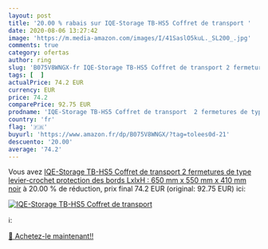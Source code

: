 ```yaml
---
layout: post
title: '20.00 % rabais sur IQE-Storage TB-HS5 Coffret de transport '
date: 2020-08-06 13:27:42
image: 'https://m.media-amazon.com/images/I/41SaslO5kuL._SL200_.jpg'
comments: true
category: ofertas
author: ring
slug: 'B075V8WNGX-fr IQE-Storage TB-HS5 Coffret de transport 2 fermetures de...'
tags: [  ]
actualPrice: 74.2 EUR
currency: EUR
price: 74.2
comparePrice: 92.75 EUR
prodname: 'IQE-Storage TB-HS5 Coffret de transport  2 fermetures de type levier-crochet  protection des bords  LxlxH : 650 mm x 550 mm x 410 mm  noir'
country: 'fr'
flag: '🇫🇷'
buyurl: 'https://www.amazon.fr/dp/B075V8WNGX/?tag=tolees0d-21'
descuento: '20.00'
average: '74.2'
---
```


Vous avez [IQE-Storage TB-HS5 Coffret de transport  2 fermetures de type levier-crochet  protection des bords  LxlxH : 650 mm x 550 mm x 410 mm  noir](https://www.amazon.fr/dp/B075V8WNGX/?tag=tolees0d-21)  à  20.00 % de réduction, prix final  74.2 EUR (original: 92.75 EUR) ici:

[![IQE-Storage TB-HS5 Coffret de transport ](https://m.media-amazon.com/images/I/41SaslO5kuL._SL200_.jpg)](https://www.amazon.fr/dp/B075V8WNGX/?tag=tolees0d-21)

ℹ️:


[🛒 Achetez-le maintenant!!](https://www.amazon.fr/dp/B075V8WNGX/?tag=tolees0d-21)
